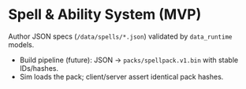 # Spell & Ability System (MVP)

Author JSON specs (`/data/spells/*.json`) validated by `data_runtime` models.

- Build pipeline (future): JSON → `packs/spellpack.v1.bin` with stable IDs/hashes.
- Sim loads the pack; client/server assert identical pack hashes.

